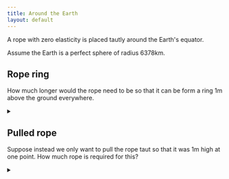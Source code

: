 ```yaml
---
title: Around the Earth
layout: default
---
```


A rope with zero elasticity is placed tautly around the Earth's equator.

Assume the Earth is a perfect sphere of radius 6378km.

## Rope ring

How much longer would the rope need to be so that it can be form a ring 1m
above the ground everywhere.

<details><summary></summary>

$$ 2 \pi \approx 6.28$$ meters of rope is required.

### Proof

Let $$c$$ be the original length of rope, $$r$$ the radius of the earth.

$$ c = 2 \pi r $$

Let $$\Delta c$$ and $$\Delta r$$ be the added rope and radius respectively.

$$
\begin{align}
c + \Delta c & = 2 \pi (r + \Delta r) \\
2 \pi r + \Delta c & = 2 \pi r + 2 \pi \Delta r \\
\Delta c & = 2 \pi \Delta r
\end{align}
$$

Thus the change in the length of rope is $$ 2 \pi \Delta r $$ regardless
of the original radius! In our problem $$ \Delta r = 1 $$ m.

</details>

## Pulled rope

Suppose instead we only want to pull the rope taut so that it was 1m high at
one point. How much rope is required for this?

<details><summary></summary>

Adding 0.75 mm is sufficient to lift the rope up 1m!

### Proof

![Pulled rope]({{ 'images/around_the_earth.png' | relative_url }})

The length of the rope can be given by $$ 2 (\pi - \alpha) r + 2d $$, thus the
extra rope required is:

$$ \Delta c = 2 (\pi - \alpha) r + 2d - 2 \pi r = 2 d - 2 \alpha r $$
where $$ \alpha = \arctan\left(\frac{d}{r}\right) $$

We can calculate $$ d $$ using Pythagoras' forumla:

$$ d^2 + r^2 = (r+h)^2 $$

$$ d = \sqrt{2rh + h^2} $$

Combining:

$$
\Delta c = 2 \sqrt{2rh + h^2} - 2 r \arctan\left(\frac{\sqrt{2rh + h^2}}{r}\right)
$$

Using $$ r = 6378 \text{ km} $$ and $$ h = 0.001 \text{ km} $$:

$$ \Delta c \approx 7.5 \times 10^{-7} \text{ km} = 0.75 \text{ mm} $$

</details>
